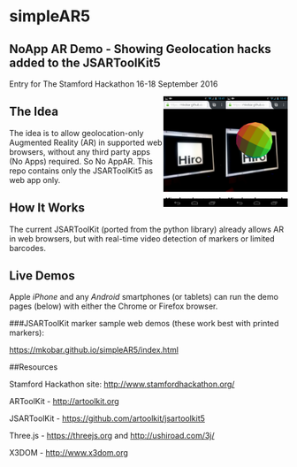 # simpleAR5

## NoApp AR Demo - Showing Geolocation hacks added to the JSARToolKit5

Entry for The Stamford Hackathon 16-18 September 2016

<img align="right" height="200" src="https://raw.githubusercontent.com/mkobar/simpleAR5/master/Screenshot_2016-10-08-18-40-57.png">
<img align="right" height="200" src="https://raw.githubusercontent.com/mkobar/simpleAR5/master/Screenshot_2016-10-08-18-41-12.png">

## The Idea
The idea is to allow geolocation-only Augmented Reality (AR) in supported web browsers, without any third party apps (No Apps) required.  So No AppAR.  This repo contains only the JSARToolKit5 as web app only.

## How It Works
The current JSARToolKit (ported from the python library) already allows AR in web browsers, but with real-time video detection of markers or limited barcodes.

## Live Demos
Apple *iPhone* and any *Android* smartphones (or tablets) can run the demo pages (below) with either the Chrome or Firefox browser.

###JSARToolKit marker sample web demos (these work best with printed markers):

https://mkobar.github.io/simpleAR5/index.html


##Resources

Stamford Hackathon site: http://www.stamfordhackathon.org/

ARToolKit - http://artoolkit.org

JSARToolKit - https://github.com/artoolkit/jsartoolkit5

Three.js - https://threejs.org and http://ushiroad.com/3j/

X3DOM - http://www.x3dom.org
